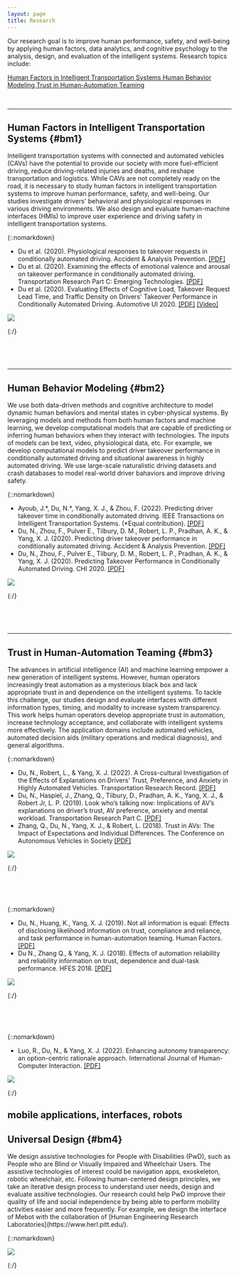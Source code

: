 ```yaml
---
layout: page
title: Research
---
```



Our research goal is to improve human performance, safety, and well-being by applying human factors, data analytics, and cognitive psychology to the analysis, design, and evaluation of the intelligent systems. Research topics include: 

<a role="button" href="#bm1" class="btn btn-primary btn-md">Human Factors in Intelligent Transportation Systems </a>
<a role="button" href="#bm2" class="btn btn-primary btn-md">Human Behavior Modeling </a>
<a role="button" href="#bm3" class="btn btn-primary btn-md">Trust in Human-Automation Teaming</a>


<p>&nbsp;</p>

---
## Human Factors in Intelligent Transportation Systems {#bm1}
<p></p>
Intelligent transportation systems with connected and automated vehicles (CAVs) have the potential to provide our society with more fuel-efficient driving, reduce driving-related injuries and deaths, and reshape transportation and logistics. While CAVs are not completely ready on the road, it is necessary to study human factors in intelligent transportation systems to improve human performance, safety, and well-being. Our studies investigate drivers' behavioral and physiological responses in various driving environments. We also design and evaluate human-machine interfaces (HMIs) to improve user experience and driving safety in intelligent transportation systems. 
<!-- While we are a long way from the fully automated vehicles, automated driving features at SAE Level 3, such as the Honda Sensing Elite, are introduced into the market. With conditional or high automation, drivers will no longer be required to actively monitor the driving environment and can potentially engage in non-driving-related tasks. -->

{::nomarkdown}
		<div class="main-topic">
			<div class="right-text">
				<p>
<UL>
<li>Du et al. (2020). Physiological responses to takeover requests in conditionally automated driving. Accident & Analysis Prevention. <a href="http://doi.org/10.1016/j.aap.2020.105804">[PDF]</a> </li>
<li>Du et al. (2020). Examining the effects of emotional valence and arousal on takeover performance in conditionally automated driving. Transportation Research Part C: Emerging Technologies.  <a href="http://doi.org/10.1016/j.trc.2020.01.006">[PDF]</a> </li>
<li>Du et al. (2020). Evaluating Effects of Cognitive Load, Takeover Request Lead Time, and Traffic Density on Drivers' Takeover Performance in Conditionally Automated Driving. Automotive UI 2020.  <a href="http://doi.org/10.1145/3409120.3410666">[PDF]</a>  <a href="https://www.youtube.com/watch?v=F34DHjgcn2I">[Video]</a> </li>
<!-- <li>Du et al. (2020). Examining effects of scenario type and vehicle speed on takeover readiness and performance in conditionally automated driving. HFES 2020. <a href="https://doi.org/10.1177/1071181320641482">[PDF]</a>  <a href="https://www.youtube.com/watch?v=Ln4pPmwiI9M">[Video]</a> </li> -->
</UL>
				</p>
			</div>
  			<div class="left-picture">
				<img src="images/Research/Investigation copy.png">
			</div>
  </div>

{:/}

<p>&nbsp;</p>
<p>&nbsp;</p>


<!-- {::nomarkdown}
<img src="images/Research/sensors.jpg" class="textwrapper__image">
{:/}
- Du et al. (2020). Physiological responses to takeover requests in conditionally automated driving. Accident & Analysis Prevention. 
- Du et al. (2020). Examining the effects of emotional valence and arousal on takeover performance in conditionally automated driving. Transportation Research Part C: Emerging Technologies. [PDF]
- Du et al. (2020). Evaluating Effects of Cognitive Load, Takeover Request Lead Time, and Traffic Density on Drivers' Takeover Performance in Conditionally Automated Driving. Automotive UI 2020. [PDF] [Video]
- Du et al. (2020). Examining effects of scenario type and vehicle speed on takeover readiness and performance in conditionally automated driving. HFES 2020. [Video]
 -->







---
## Human Behavior Modeling {#bm2}
<p></p>
We use both data-driven methods and cognitive architecture to model dynamic human behaviors and mental states in cyber-physical systems. By leveraging models and methods from both human factors and machine learning, we develop computational models that are capable of predicting or inferring human behaviors when they interact with technologies. The inputs of models can be text, video, physiological data, etc. For example, we develop computational models to predict driver takeover performance in conditionally automated driving and situational awareness in highly automated driving. We use large-scale naturalistic driving datasets and crash databases to model real-world driver bahaviors and improve driving safety. 



{::nomarkdown}
		<div class="main-topic">
			<div class="right-text">
				<p>
<UL>
<li>Ayoub, J.*, Du, N.*, Yang, X. J., & Zhou, F. (2022). Predicting driver takeover time in conditionally automated driving. IEEE Transactions on Intelligent Transportation Systems. (*Equal contribution). <a href="https://doi.org/10.1109/TITS.2022.3154329">[PDF]</a> </li>
<li>Du, N., Zhou, F., Pulver E., Tilbury, D. M., Robert, L. P., Pradhan, A. K., & Yang, X. J. (2020). Predicting driver takeover performance in  conditionally  automated  driving. Accident & Analysis Prevention. <a href="http://doi.org/10.1016/j.aap.2020.105748">[PDF]</a> </li>
<li>Du, N., Zhou, F., Pulver E., Tilbury, D. M., Robert, L. P., Pradhan, A. K., & Yang, X. J. (2020). Predicting Takeover Performance in Conditionally Automated Driving. CHI 2020. <a href="http://doi.org/10.1145/3334480.3382963">[PDF]</a> </li>
</UL>
				</p>
			</div>
  			<div class="left-picture">
				<img src="images/Research/Modeling.jpg">
			</div>
  </div>

{:/}

<p>&nbsp;</p>
<p>&nbsp;</p>




---
## Trust in Human-Automation Teaming {#bm3}
<p></p>

The advances in artificial intelligence (AI) and machine learning empower a new generation of intelligent systems. However, human operators increasingly treat automation as a mysterious black box and lack appropriate trust in and dependence on the intelligent systems. To tackle this challenge, our studies design and evaluate interfaces with different information types, timing, and modality to increase system transparency. This work helps human operators develop appropriate trust in automation, increase technology acceptance, and collaborate with intelligent systems more effectively. The application domains include automated vehicles, automated decision aids (military operations and medical diagnosis), and general algorithms. 

<!-- When it comes to automated vehicles, there are serious concerns about whether individuals will choose to employ automated vehicles (AVs). One of the most central of these concerns is the lack of trust in AVs. In this project, we explored the possibility of using explanations of vehicle actions to help drivers build trust in automated vehicles. We conducted a human-subject experiment in a driving simulator and found that explanations provided before an AV acted were associated with higher trust in and preference for the AV. Furthermore, We investigated how drivers' personality and culture backgrounds influenced such interactions. Our results have important implications for the adoption of AVs.

Automated decision aids have been used in a wide array of domains such as military operations and medical diagnosis.  To facilitate appropriate trust in and dependence on automation, this study examined the effects of disclosing different types of likelihood information on human operators’ trust in automation and their team performance in the context of a simulated surveillance task. The results indicate that not all likelihood information is equal in aiding human-automation team performance. Directly presenting the hit and correct rejection rates of an automated decision aid should be avoided. Otherwises, baysian reasoning needs to be emphasized as countermeasures to eliminate its negative effects. The findings can be applied to the design of automated decision aids.
 -->
{::nomarkdown}
		<div class="main-topic">
			<div class="right-text">
				<p>
<UL>
<li>Du, N., Robert, L., & Yang, X. J. (2022). A Cross-cultural Investigation of the Effects of Explanations on Drivers’ Trust, Preference, and Anxiety in Highly Automated Vehicles. Transportation Research Record.  <a href="https://doi.org/10.1177/03611981221100528">[PDF]</a> </li>
<li>Du, N., Haspiel, J., Zhang, Q., Tilbury, D., Pradhan, A. K., Yang, X. J., & Robert Jr, L. P. (2019). Look who’s talking now: Implications of AV’s explanations on driver’s trust, AV preference, anxiety and mental workload. Transportation Research Part C.  <a href="http://doi.org/10.1016/j.trc.2019.05.025">[PDF]</a> </li>
<!-- <li>Haspiel, J., Du, N., Yang, X. J., Tilbury, D., Pradhan, A., Robert, L. P., (2018). Explanations and Expectations: Trust Building in Automated Vehicles. HRI 2018.  <a href="http://doi.org/10.1145/3173386.3177057">[PDF]</a> </li> -->
<li>Zhang, Q., Du, N., Yang, X. J., & Robert, L. (2018). Trust in AVs: The Impact of Expectations and Individual Differences. The Conference on Autonomous Vehicles in Society <a href="https://deepblue.lib.umich.edu/bitstream/handle/2027.42/142567/Zhang%20et%20al.%202018.pdf?sequence=1">[PDF]</a> </li>
</UL>
				</p>
			</div>
  			<div class="left-picture">
				<img src="images/Research/ExplanationsTrust.png">
			</div>
  </div>

{:/}



<p>&nbsp;</p>
<p>&nbsp;</p>


{::nomarkdown}
		<div class="main-topic">
			<div class="right-text">
				<p>
<UL>
<li>Du, N., Huang, K., Yang, X. J. (2019). Not all information is equal: Effects of disclosing likelihood information on trust, compliance and reliance, and task performance in human-automation teaming. Human Factors. <a href="http://doi.org/10.1177/0018720819862916">[PDF]</a> </li>
<li>Du N., Zhang Q., & Yang, X. J. (2018). Effects of automation reliability and reliability information on trust, dependence and dual-task performance. HFES 2018. <a href="http://doi.org/10.1177/1541931218621041">[PDF]</a> </li>
</UL>
				</p>
			</div>
  			<div class="left-picture">
				<img src="images/Research/SDT0.png">
			</div>
  </div>

{:/}


<p>&nbsp;</p>
<p>&nbsp;</p>


{::nomarkdown}
		<div class="main-topic">
			<div class="right-text">
				<p>
<UL>
<li>Luo, R., Du, N., & Yang, X. J. (2022). Enhancing autonomy transparency: an option-centric rationale approach. International Journal of Human-Computer Interaction. <a href="https://doi.org/10.1080/10447318.2022.2097602">[PDF]</a></li>
</UL>
				</p>
			</div>
  			<div class="left-picture">
				<img src="images/Research/with_exp_new.png">
			</div>
  </div>

{:/}



mobile applications, interfaces, robots
---
## Universal Design {#bm4}
<p></p>
We design assistive technologies for People with Disabilities (PwD), such as People who are Blind or Visually Impaired and Wheelchair Users. The assistive technologies of interest could be navigation apps, exoskeleton, robotic wheelchair, etc. Following human-centered design principles, we take an iterative design process to understand user needs, design and evaluate assitive technologies. Our research could help PwD improve their quality of life and social independence by being able to perform mobility activities easier and more frequently. For example, we design the interface of Mebot with the collaboration of [Human Engineering Research Laboratories](https://www.herl.pitt.edu/).




{::nomarkdown}
		<div class="main-topic">
			<div class="right-text">
				<p>
<UL>

</UL>
				</p>
			</div>
  			<div class="left-picture">
				<img src="images/Research/Mebot_interface_all.png">
			</div>
  </div>

{:/}

<p>&nbsp;</p>
<p>&nbsp;</p>


<!-- <img src="images/Research/SDT1.png" align="left" width="20%"> -->



<!-- 
## XX
XX.
<a role="button" href="./research_topics/XX" class="btn btn-success btn-sm">More details</a>
 -->

